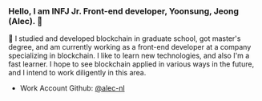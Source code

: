 ### Hello, I am INFJ Jr. Front-end developer, Yoonsung, Jeong (Alec). 👋

🌱 I studied and developed blockchain in graduate school, got master's degree, and am currently working as a front-end developer at a company specializing in blockchain. I like to learn new technologies, and also I'm a fast learner. I hope to see blockchain applied in various ways in the future, and I intend to work diligently in this area.

* Work Account Github: [@alec-nl](https://github.com/alec-nl)

